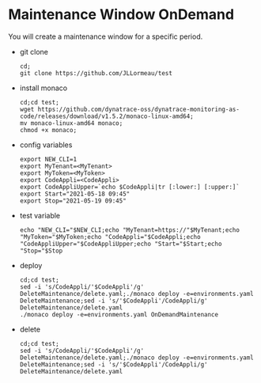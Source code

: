 # Maintenance Window OnDemand

You will create a maintenance window for a specific period.

- git clone 
      
      cd;
      git clone https://github.com/JLLormeau/test

- install monaco

      cd;cd test;
      wget https://github.com/dynatrace-oss/dynatrace-monitoring-as-code/releases/download/v1.5.2/monaco-linux-amd64;
      mv monaco-linux-amd64 monaco;
      chmod +x monaco;
    
- config variables
     
      export NEW_CLI=1
      export MyTenant=<MyTenant>
      export MyToken=<MyToken>
      export CodeAppli=<CodeAppli>
      export CodeAppliUpper=`echo $CodeAppli|tr [:lower:] [:upper:]`
      export Start="2021-05-18 09:45"
      export Stop="2021-05-19 09:45"
      
- test variable

      echo "NEW_CLI="$NEW_CLI;echo "MyTenant=https://"$MyTenant;echo "MyToken="$MyToken;echo "CodeAppli="$CodeAppli;echo "CodeAppliUpper="$CodeAppliUpper;echo "Start="$Start;echo "Stop="$Stop
     
- deploy
 
      cd;cd test;
      sed -i 's/CodeAppli/'$CodeAppli'/g' DeleteMaintenance/delete.yaml;./monaco deploy -e=environments.yaml DeleteMaintenance;sed -i 's/'$CodeAppli'/CodeAppli/g' DeleteMaintenance/delete.yaml
      ./monaco deploy -e=environments.yaml OnDemandMaintenance

- delete

      cd;cd test;
      sed -i 's/CodeAppli/'$CodeAppli'/g' DeleteMaintenance/delete.yaml;./monaco deploy -e=environments.yaml DeleteMaintenance;sed -i 's/'$CodeAppli'/CodeAppli/g' DeleteMaintenance/delete.yaml
